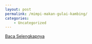 ```yaml
---
layout: post
permalink: /mimpi-makan-gulai-kambing/
categories:
    - Uncategorized
---
```


[Baca Selengkapnya](/10)